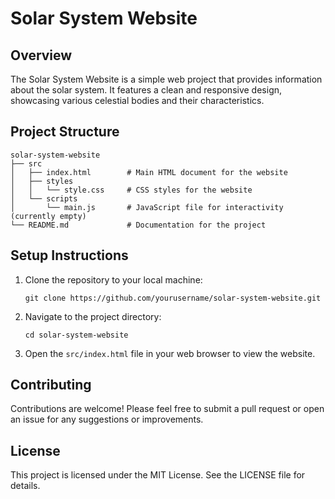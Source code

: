 # Solar System Website

## Overview
The Solar System Website is a simple web project that provides information about the solar system. It features a clean and responsive design, showcasing various celestial bodies and their characteristics.

## Project Structure
```
solar-system-website
├── src
│   ├── index.html        # Main HTML document for the website
│   ├── styles
│   │   └── style.css     # CSS styles for the website
│   └── scripts
│       └── main.js       # JavaScript file for interactivity (currently empty)
└── README.md             # Documentation for the project
```

## Setup Instructions
1. Clone the repository to your local machine:
   ```
   git clone https://github.com/yourusername/solar-system-website.git
   ```
2. Navigate to the project directory:
   ```
   cd solar-system-website
   ```
3. Open the `src/index.html` file in your web browser to view the website.

## Contributing
Contributions are welcome! Please feel free to submit a pull request or open an issue for any suggestions or improvements.

## License
This project is licensed under the MIT License. See the LICENSE file for details.